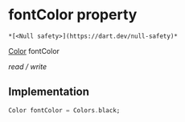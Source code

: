 


# fontColor property




    *[<Null safety>](https://dart.dev/null-safety)*


[Color](https://api.flutter.dev/flutter/dart-ui/Color-class.html) fontColor
  
_read / write_






## Implementation

```dart
Color fontColor = Colors.black;


```








